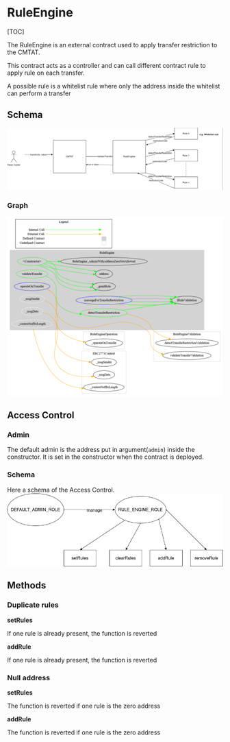 # RuleEngine

[TOC]

The RuleEngine is an external contract used to apply transfer restriction to the CMTAT.

This contract acts as a controller and can call different contract rule to apply rule on each transfer.

A possible rule is a whitelist rule where only the address inside the whitelist can perform a transfer

## Schema

![RuleEngine](../schema/RuleEngine.png)

### Graph



![surya_graph_RuleEngine](../surya/surya_graph/surya_graph_RuleEngine.sol.png)



## Access Control

### Admin

The default admin is the address put in argument(`admin`) inside the constructor. It is set in the constructor when the contract is deployed.

### Schema

Here a schema of the Access Control.
![alt text](../security/accessControl/access-control-RuleEngine.png)





## Methods

### Duplicate rules

**setRules**

If one rule is already present, the function is reverted

**addRule** 

If one rule is already present, the function is reverted

### Null address

**setRules**

The function is reverted if one rule is the zero address

**addRule** 

The function is reverted if one rule is the zero address
